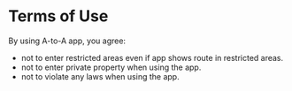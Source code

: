 # Terms of Use

By using A-to-A app, you agree:

- not to enter restricted areas even if app shows route in restricted areas.
- not to enter private property when using the app.
- not to violate any laws when using the app.
